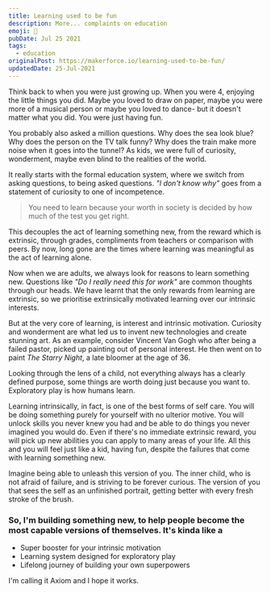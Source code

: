 ```yaml
---
title: Learning used to be fun
description: More... complaints on education
emoji: 🧠
pubDate: Jul 25 2021
tags:
  - education
originalPost: https://makerforce.io/learning-used-to-be-fun/
updatedDate: 25-Jul-2021
---
```


Think back to when you were just growing up. When you were 4, enjoying the little things you did. Maybe you loved to draw on paper, maybe you were more of a musical person or maybe you loved to dance- but it doesn't matter what you did. You were just having fun.

You probably also asked a million questions. Why does the sea look blue? Why does the person on the TV talk funny? Why does the train make more noise when it goes into the tunnel? As kids, we were full of curiosity, wonderment, maybe even blind to the realities of the world.

It really starts with the formal education system, where we switch from asking questions, to being asked questions. _"I don't know why"_ goes from a statement of curiosity to one of incompetence.

> You need to learn because your worth in society is decided by how much of the test you get right.

This decouples the act of learning something new, from the reward which is extrinsic, through grades, compliments from teachers or comparison with peers. By now, long gone are the times where learning was meaningful as the act of learning alone.

Now when we are adults, we always look for reasons to learn something new. Questions like _"Do I really need this for work"_ are common thoughts through our heads. We have learnt that the only rewards from learning are extrinsic, so we prioritise extrinsically motivated learning over our intrinsic interests.

But at the very core of learning, is interest and intrinsic motivation. Curiosity and wonderment are what led us to invent new technologies and create stunning art. As an example, consider Vincent Van Gogh who after being a failed pastor, picked up painting out of personal interest. He then went on to paint _The Starry Night_, a late bloomer at the age of 36.

Looking through the lens of a child, not everything always has a clearly defined purpose, some things are worth doing just because you want to. Exploratory play is how humans learn.

Learning intrinsically, in fact, is one of the best forms of self care. You will be doing something purely for yourself with no ulterior motive. You will unlock skills you never knew you had and be able to do things you never imagined you would do. Even if there's no immediate extrinsic reward, you will pick up new abilities you can apply to many areas of your life. All this and you will feel just like a kid, having fun, despite the failures that come with learning something new.

Imagine being able to unleash this version of you. The inner child, who is not afraid of failure, and is striving to be forever curious. The version of you that sees the self as an unfinished portrait, getting better with every fresh stroke of the brush.

### So, I'm building something new, to help people become the most capable versions of themselves. It's kinda like a

- Super booster for your intrinsic motivation
- Learning system designed for exploratory play
- Lifelong journey of building your own superpowers

I'm calling it Axiom and I hope it works.
